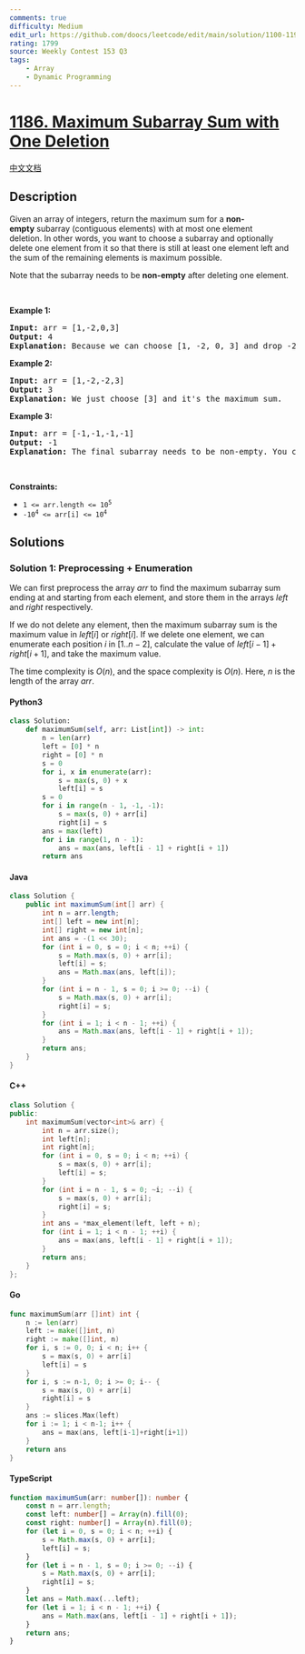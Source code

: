 ```yaml
---
comments: true
difficulty: Medium
edit_url: https://github.com/doocs/leetcode/edit/main/solution/1100-1199/1186.Maximum%20Subarray%20Sum%20with%20One%20Deletion/README_EN.md
rating: 1799
source: Weekly Contest 153 Q3
tags:
    - Array
    - Dynamic Programming
---
```


<!-- problem:start -->

# [1186. Maximum Subarray Sum with One Deletion](https://leetcode.com/problems/maximum-subarray-sum-with-one-deletion)

[中文文档](/solution/1100-1199/1186.Maximum%20Subarray%20Sum%20with%20One%20Deletion/README.md)

## Description

<!-- description:start -->

<p>Given an array of integers, return the maximum sum for a <strong>non-empty</strong>&nbsp;subarray (contiguous elements) with at most one element deletion.&nbsp;In other words, you want to choose a subarray and optionally delete one element from it so that there is still at least one element left and the&nbsp;sum of the remaining elements is maximum possible.</p>

<p>Note that the subarray needs to be <strong>non-empty</strong> after deleting one element.</p>

<p>&nbsp;</p>
<p><strong class="example">Example 1:</strong></p>

<pre>
<strong>Input:</strong> arr = [1,-2,0,3]
<strong>Output:</strong> 4
<strong>Explanation: </strong>Because we can choose [1, -2, 0, 3] and drop -2, thus the subarray [1, 0, 3] becomes the maximum value.</pre>

<p><strong class="example">Example 2:</strong></p>

<pre>
<strong>Input:</strong> arr = [1,-2,-2,3]
<strong>Output:</strong> 3
<strong>Explanation: </strong>We just choose [3] and it&#39;s the maximum sum.
</pre>

<p><strong class="example">Example 3:</strong></p>

<pre>
<strong>Input:</strong> arr = [-1,-1,-1,-1]
<strong>Output:</strong> -1
<strong>Explanation:</strong>&nbsp;The final subarray needs to be non-empty. You can&#39;t choose [-1] and delete -1 from it, then get an empty subarray to make the sum equals to 0.
</pre>

<p>&nbsp;</p>
<p><strong>Constraints:</strong></p>

<ul>
	<li><code>1 &lt;= arr.length &lt;= 10<sup>5</sup></code></li>
	<li><code>-10<sup>4</sup> &lt;= arr[i] &lt;= 10<sup>4</sup></code></li>
</ul>

<!-- description:end -->

## Solutions

<!-- solution:start -->

### Solution 1: Preprocessing + Enumeration

We can first preprocess the array $arr$ to find the maximum subarray sum ending at and starting from each element, and store them in the arrays $left$ and $right$ respectively.

If we do not delete any element, then the maximum subarray sum is the maximum value in $left[i]$ or $right[i]$. If we delete one element, we can enumerate each position $i$ in $[1..n-2]$, calculate the value of $left[i-1] + right[i+1]$, and take the maximum value.

The time complexity is $O(n)$, and the space complexity is $O(n)$. Here, $n$ is the length of the array $arr$.

<!-- tabs:start -->

#### Python3

```python
class Solution:
    def maximumSum(self, arr: List[int]) -> int:
        n = len(arr)
        left = [0] * n
        right = [0] * n
        s = 0
        for i, x in enumerate(arr):
            s = max(s, 0) + x
            left[i] = s
        s = 0
        for i in range(n - 1, -1, -1):
            s = max(s, 0) + arr[i]
            right[i] = s
        ans = max(left)
        for i in range(1, n - 1):
            ans = max(ans, left[i - 1] + right[i + 1])
        return ans
```

#### Java

```java
class Solution {
    public int maximumSum(int[] arr) {
        int n = arr.length;
        int[] left = new int[n];
        int[] right = new int[n];
        int ans = -(1 << 30);
        for (int i = 0, s = 0; i < n; ++i) {
            s = Math.max(s, 0) + arr[i];
            left[i] = s;
            ans = Math.max(ans, left[i]);
        }
        for (int i = n - 1, s = 0; i >= 0; --i) {
            s = Math.max(s, 0) + arr[i];
            right[i] = s;
        }
        for (int i = 1; i < n - 1; ++i) {
            ans = Math.max(ans, left[i - 1] + right[i + 1]);
        }
        return ans;
    }
}
```

#### C++

```cpp
class Solution {
public:
    int maximumSum(vector<int>& arr) {
        int n = arr.size();
        int left[n];
        int right[n];
        for (int i = 0, s = 0; i < n; ++i) {
            s = max(s, 0) + arr[i];
            left[i] = s;
        }
        for (int i = n - 1, s = 0; ~i; --i) {
            s = max(s, 0) + arr[i];
            right[i] = s;
        }
        int ans = *max_element(left, left + n);
        for (int i = 1; i < n - 1; ++i) {
            ans = max(ans, left[i - 1] + right[i + 1]);
        }
        return ans;
    }
};
```

#### Go

```go
func maximumSum(arr []int) int {
	n := len(arr)
	left := make([]int, n)
	right := make([]int, n)
	for i, s := 0, 0; i < n; i++ {
		s = max(s, 0) + arr[i]
		left[i] = s
	}
	for i, s := n-1, 0; i >= 0; i-- {
		s = max(s, 0) + arr[i]
		right[i] = s
	}
	ans := slices.Max(left)
	for i := 1; i < n-1; i++ {
		ans = max(ans, left[i-1]+right[i+1])
	}
	return ans
}
```

#### TypeScript

```ts
function maximumSum(arr: number[]): number {
    const n = arr.length;
    const left: number[] = Array(n).fill(0);
    const right: number[] = Array(n).fill(0);
    for (let i = 0, s = 0; i < n; ++i) {
        s = Math.max(s, 0) + arr[i];
        left[i] = s;
    }
    for (let i = n - 1, s = 0; i >= 0; --i) {
        s = Math.max(s, 0) + arr[i];
        right[i] = s;
    }
    let ans = Math.max(...left);
    for (let i = 1; i < n - 1; ++i) {
        ans = Math.max(ans, left[i - 1] + right[i + 1]);
    }
    return ans;
}
```

<!-- tabs:end -->

<!-- solution:end -->

<!-- problem:end -->
